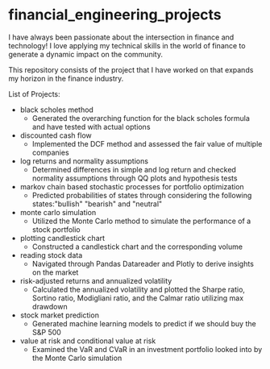 # financial_engineering_projects

I have always been passionate about the intersection in finance and technology! 
I love applying my technical skills in the world of finance to generate a dynamic impact on the community.


This repository consists of the project that I have worked on that expands my horizon in the finance industry.



List of Projects:
- black scholes method
  - Generated the overarching function for the black scholes formula and have tested with actual options
- discounted cash flow
  - Implemented the DCF method and assessed the fair value of multiple companies
- log returns and normality assumptions
  - Determined differences in simple and log return and checked normality assumptions through QQ plots and hypothesis tests
- markov chain based stochastic processes for portfolio optimization
  - Predicted probabilities of states through considering the following states:"bullish" "bearish" and "neutral" 
- monte carlo simulation 
  - Utilized the Monte Carlo method to simulate the performance of a stock portfolio
- plotting candlestick chart
  - Constructed a candlestick chart and the corresponding volume
- reading stock data
  - Navigated through Pandas Datareader and Plotly to derive insights on the market
- risk-adjusted returns and annualized volatility
  - Calculated the annualized volatility and  plotted the Sharpe ratio, Sortino ratio, Modigliani ratio, and the Calmar ratio utilizing max drawdown
- stock market prediction
  - Generated machine learning models to predict if we should buy the S&P 500
- value at risk and conditional value at risk
  - Examined the VaR and CVaR in an investment portfolio looked into by the Monte Carlo simulation

